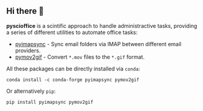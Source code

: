 ## Hi there 👋

**pyscioffice** is a scintific approach to handle administractive tasks, providing a series of different utilities to automate office tasks:
 
* [pyimapsync](https://github.com/pyscioffice/pyimapsync) - Sync email folders via IMAP between different email providers. 
* [pymov2gif](https://github.com/pyscioffice/pymov2gif) - Convert `*.mov` files to the `*.gif` format.

All these packages can be directly installed via `conda`: 
```
conda install -c conda-forge pyimapsync pymov2gif
```

Or alternatively `pip`: 
```
pip install pyimapsync pymov2gif
```
